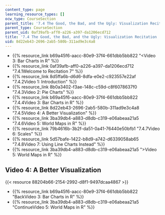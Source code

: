 ```yaml
---
content_type: page
learning_resource_types: []
ocw_type: CourseSection
parent_title: '7.4 The Good, the Bad, and the Ugly: Visualization Recitation  (Recitation)'
parent_type: CourseSection
parent_uid: 0af39afb-aff0-a226-a397-da1206ecd712
title: '7.4 The Good, the Bad, and the Ugly: Visualization Recitation  (Recitation)'
uid: 8d22eb43-2696-2ab5-580b-311ad9e3c4a8
---
```


*   {{% resource_link b69a45f6-aacc-80e9-37f4-661dbb5bb822 "\<Video 3: Bar Charts in R" %}}
*   {{% resource_link 0af39afb-aff0-a226-a397-da1206ecd712 "7.4.1Welcome to Recitation 7" %}}
*   {{% resource_link 8d5ffa6b-d6d6-8dfa-e0e2-c923557e22af "7.4.2Video 1: Introduction" %}}
*   {{% resource_link 8b0a3402-f3ae-148c-c59d-c8f6078637f0 "7.4.3Video 2: Pie Charts" %}}
*   {{% resource_link b69a45f6-aacc-80e9-37f4-661dbb5bb822 "7.4.4Video 3: Bar Charts in R" %}}
*   {{% resource_link 8d22eb43-2696-2ab5-580b-311ad9e3c4a8 "7.4.5Video 4: A Better Visualization" %}}
*   {{% resource_link 3ba39db4-a883-d8db-c319-e06abeaa21a5 "7.4.6Video 5: World Maps in R" %}}
*   {{% resource_link 79b4616b-3b2f-da51-0a41-76440e50bfb1 "7.4.7Video 6: Scales" %}}
*   {{% resource_link 5d57bafe-1422-b8d9-a742-d6339058ab65 "7.4.8Video 7: Using Line Charts Instead" %}}
*   {{% resource_link 3ba39db4-a883-d8db-c319-e06abeaa21a5 "\>Video 5: World Maps in R" %}}

Video 4: A Better Visualization
-------------------------------

{{< resource 88204b66-2154-2992-d8f1-9497dcaa4867 >}}

*   {{% resource_link b69a45f6-aacc-80e9-37f4-661dbb5bb822 "BackVideo 3: Bar Charts in R" %}}
*   {{% resource_link 3ba39db4-a883-d8db-c319-e06abeaa21a5 "ContinueVideo 5: World Maps in R" %}}
